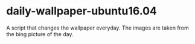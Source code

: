 # daily-wallpaper-ubuntu16.04
A script that changes the wallpaper everyday. The images are taken from the bing picture of the day.
